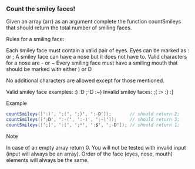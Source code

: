 ### Count the smiley faces!

Given an array (arr) as an argument complete the function countSmileys that should return the total number of smiling faces.

Rules for a smiling face:

Each smiley face must contain a valid pair of eyes. Eyes can be marked as : or ;
A smiley face can have a nose but it does not have to. Valid characters for a nose are - or ~
Every smiling face must have a smiling mouth that should be marked with either ) or D

No additional characters are allowed except for those mentioned.

Valid smiley face examples: :) :D ;-D :~)
Invalid smiley faces: ;( :> :} :]

Example
```c#
countSmileys([':)', ';(', ';}', ':-D']);       // should return 2;
countSmileys([';D', ':-(', ':-)', ';~)']);     // should return 3;
countSmileys([';]', ':[', ';*', ':$', ';-D']); // should return 1;
```
Note

In case of an empty array return 0. You will not be tested with invalid input (input will always be an array). Order of the face (eyes, nose, mouth) elements will always be the same.
